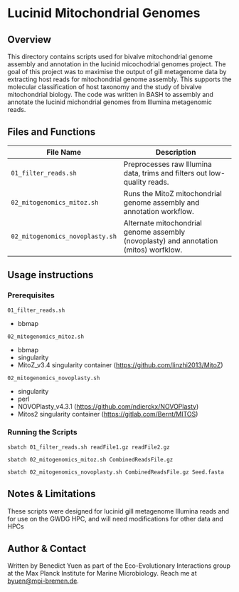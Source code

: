 # Lucinid Mitochondrial Genomes

## Overview 
This directory contains scripts used for bivalve mitochondrial genome assembly and annotation in the lucinid micochodrial genomes project.
The goal of this project was to maximise the output of gill metagenome data by extracting host reads for mitochondrial genome assembly. This supports the molecular classification of host taxonomy and the study of bivalve mitochondrial biology.
The code was written in BASH to assembly and annotate the lucinid michondrial genomes from Illumina metagenomic reads.


## Files and Functions
| File Name     | Description |
|--------------|------------|
| `01_filter_reads.sh`  | Preprocesses raw Illumina data, trims and filters out low-quality reads. |
| `02_mitogenomics_mitoz.sh` | Runs the MitoZ mitochondrial genome assembly and annotation workflow. |
| `02_mitogenomics_novoplasty.sh` | Alternate mitochondrial genome assembly (novoplasty) and annotation (mitos) worfklow. |

## Usage instructions

### Prerequisites
`01_filter_reads.sh`
- bbmap

`02_mitogenomics_mitoz.sh`
- bbmap
- singularity
- MitoZ_v3.4 singularity container (https://github.com/linzhi2013/MitoZ)

`02_mitogenomics_novoplasty.sh`
- singularity
- perl
- NOVOPlasty_v4.3.1 (https://github.com/ndierckx/NOVOPlasty)
- Mitos2 singularity container (https://gitlab.com/Bernt/MITOS)

### Running the Scripts

`sbatch 01_filter_reads.sh readFile1.gz readFile2.gz`

`sbatch 02_mitogenomics_mitoz.sh CombinedReadsFile.gz`

`sbatch 02_mitogenomics_novoplasty.sh CombinedReadsFile.gz Seed.fasta`

## Notes & Limitations
These scripts were designed for lucinid gill metagenome Illumina reads and for use on the GWDG HPC, and will need modifications for other data and HPCs

## Author & Contact
Written by Benedict Yuen as part of the Eco-Evolutionary Interactions group at the Max Planck Institute for Marine Microbiology. Reach me at byuen@mpi-bremen.de.

